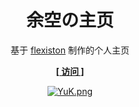 <h1 align="center">余空の主页</h1>

<div align="center">
    <p>基于 <a href="https://github.com/Flexiston/homepage">flexiston</a> 制作的个人主页</p>
    <p><strong><a href="https://yukonga.vercel.app">[ 访问 ]</a></strong></p>
    <p><a href="https://yukonga.vercel.app"><img alt="YuK.png" src="https://cdn.jsdelivr.net/gh/YuKongA/HomePage@main/YuK.png"></a></p>
</div>
